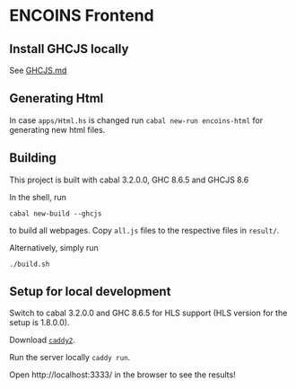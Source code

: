 # ENCOINS Frontend

## Install GHCJS locally

See [GHCJS.md](GHCJS.md)

## Generating Html

In case `apps/Html.hs` is changed run `cabal new-run encoins-html` for generating new html files.

## Building

This project is built with cabal 3.2.0.0, GHC 8.6.5 and GHCJS 8.6

In the shell, run
```
cabal new-build --ghcjs
```
to build all webpages. Copy `all.js` files to the respective files in `result/`.

Alternatively, simply run
```
./build.sh
```

## Setup for local development

Switch to cabal 3.2.0.0 and GHC 8.6.5 for HLS support (HLS version for the setup is 1.8.0.0).

Download [`caddy2`](https://caddyserver.com/v2).

Run the server locally `caddy run`.

Open http://localhost:3333/ in the browser to see the results!
